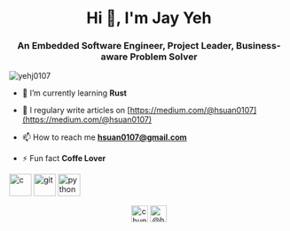 <h1 align="center">Hi 👋, I'm Jay Yeh</h1>
<h3 align="center">An Embedded Software Engineer, Project Leader, Business-aware Problem Solver</h3>

<p align="left"> <img src="https://komarev.com/ghpvc/?username=yehj0107" alt="yehj0107" /> </p>

- 🌱 I’m currently learning **Rust**

- 📝 I regulary write articles on [https://medium.com/@hsuan0107](https://medium.com/@hsuan0107)

- 📫 How to reach me **hsuan0107@gmail.com**

- ⚡ Fun fact **Coffe Lover**

<p align="left"><img src="https://devicons.github.io/devicon/devicon.git/icons/c/c-original.svg" alt="c" width="40" height="40"/> <img src="https://www.vectorlogo.zone/logos/git-scm/git-scm-icon.svg" alt="git" width="40" height="40"/> <img src="https://devicons.github.io/devicon/devicon.git/icons/python/python-original.svg" alt="python" width="40" height="40"/></p><p align="center">
<a href="https://linkedin.com/in/chunghsuanyeh" target="blank"><img align="center" src="https://cdn.jsdelivr.net/npm/simple-icons@3.0.1/icons/linkedin.svg" alt="chunghsuanyeh" height="30" width="30" /></a>
<a href="https://medium.com/@hsuan0107" target="blank"><img align="center" src="https://cdn.jsdelivr.net/npm/simple-icons@3.0.1/icons/medium.svg" alt="@hsuan0107" height="30" width="30" /></a>
</p>